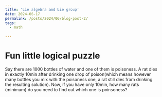 ```yaml
---
title: 'Lie algebra and Lie group'
date: 2024-06-17
permalink: /posts/2024/06/blog-post-2/
tags:
  - math
  
---
```

Fun little logical puzzle
=====
Say there are 1000 bottles of water and one of them is poisoness. A rat dies in exactly 10min after drinking one drop of poison(which means however many bottles you mix with the poisoness one, a rat still dies from drinking the resulting solution). Now, if you have only 10min, how many rats (minimum) do you need to find out which one is poinsoness? 
